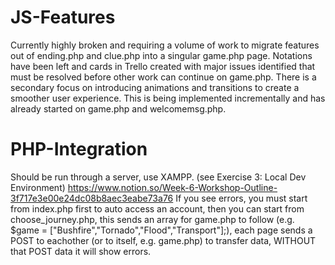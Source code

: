 # JS-Features

Currently highly broken and requiring a volume of work to migrate features out of ending.php and clue.php into a singular game.php page. Notations have been left and cards in Trello created with major issues identified that must be resolved before other work can continue on game.php.
There is a secondary focus on introducing animations and transitions to create a smoother user experience. This is being implemented incrementally and has already started on game.php and welcomemsg.php. 


# PHP-Integration
Should be run through a server, use XAMPP. (see Exercise 3: Local Dev Environment)
https://www.notion.so/Week-6-Workshop-Outline-3f717e3e00e24dc08b8aec3eabe73a76
If you see errors, you must start from index.php first to auto access an account, then you can start from choose_journey.php, this sends an array for game.php to follow (e.g. $game = \["Bushfire","Tornado","Flood","Transport"\];), each page sends a POST to eachother (or to itself, e.g. game.php) to transfer data, WITHOUT that POST data it will show errors.
